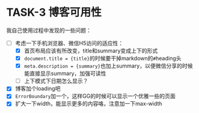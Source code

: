 # TASK-3 博客可用性

我自己使用过程中发现的一些问题：

* [ ] 考虑一下手机浏览器、微信H5访问的适应性：
  * [x] 首页布局应该有所改变，title和summary变成上下的形式
  * [x] `document.title = {title}`的时候要干掉markdown的`#`heading头
  * [x] `meta.description = {summary}`也加上summary，以便微信分享的时候能直接显示summary，加强可读性
  * [ ] 上下模式下日期怎么显示？
* [x] 博客加个loading吧
* [x] `ErrorBoundary`加一个，这样GG的时候可以显示一个优雅一些的页面
* [x] 扩大一下width，能显示更多的内容咯，注意加一下max-width
